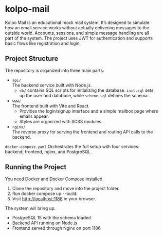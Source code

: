 # kolpo-mail
Kolpo Mail is an educational mock mail system. It’s designed to simulate how an
email service works without actually delivering messages to the outside world.
Accounts, sessions, and simple message handling are all part of the system.
The project uses JWT for authentication and supports basic flows like
registration and login.

## Project Structure
The repository is organized into three main parts:
- `api/` \
  The backend service built with Node.js.
  - `db/` contains SQL scripts for initializing the database. `init.sql` sets
     up the user and database, while `scheme.sql` defines the schema.
- `www/` \
   The frontend built with Vite and React.
   - Provides the login/signup interface and a simple mailbox page where emails
     appear.
   - Styles are organized with SCSS modules.
- `nginx/` \
   The reverse proxy for serving the frontend and routing API calls to the
   backend.

`docker-compose.yaml` Orchestrates the full setup with four services: backend,
frontend, nginx, and PostgreSQL.

## Running the Project
You need Docker and Docker Compose installed.
1. Clone the repository and move into the project folder.
2. Run docker compose up --build.
3. Visit [http://localhost:1186](http://localhost:1186) in your browser.

The system will bring up:
- PostgreSQL 15 with the schema loaded
- Backend API running on Node.js
- Frontend served through Nginx on port 1186
